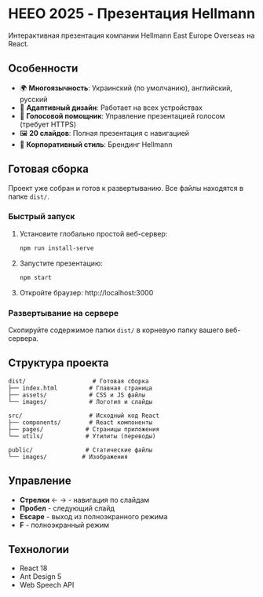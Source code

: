 # HEEO 2025 - Презентация Hellmann

Интерактивная презентация компании Hellmann East Europe Overseas на React.

## Особенности

- 🌍 **Многоязычность**: Украинский (по умолчанию), английский, русский
- 📱 **Адаптивный дизайн**: Работает на всех устройствах
- 🎤 **Голосовой помощник**: Управление презентацией голосом (требует HTTPS)
- 🖼️ **20 слайдов**: Полная презентация с навигацией
- 🎨 **Корпоративный стиль**: Брендинг Hellmann

## Готовая сборка

Проект уже собран и готов к развертыванию. Все файлы находятся в папке `dist/`.

### Быстрый запуск

1. Установите глобально простой веб-сервер:
   ```bash
   npm run install-serve
   ```

2. Запустите презентацию:
   ```bash
   npm start
   ```

3. Откройте браузер: http://localhost:3000

### Развертывание на сервере

Скопируйте содержимое папки `dist/` в корневую папку вашего веб-сервера.

## Структура проекта

```
dist/                   # Готовая сборка
├── index.html         # Главная страница
├── assets/            # CSS и JS файлы
└── images/            # Логотип и слайды

src/                   # Исходный код React
├── components/        # React компоненты
├── pages/            # Страницы приложения
└── utils/            # Утилиты (переводы)

public/               # Статические файлы
└── images/          # Изображения
```

## Управление

- **Стрелки** ← → - навигация по слайдам
- **Пробел** - следующий слайд
- **Escape** - выход из полноэкранного режима
- **F** - полноэкранный режим

## Технологии

- React 18
- Ant Design 5
- Web Speech API
